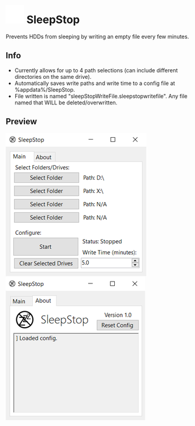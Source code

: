 # <img src="icon.png" width="48"> SleepStop
Prevents HDDs from sleeping by writing an empty file every few minutes.

## Info
- Currently allows for up to 4 path selections (can include different directories on the same drive).
- Automatically saves write paths and write time to a config file at %appdata%/SleepStop.
- File written is named "sleepStopWriteFile.sleepstopwritefile". Any file named that WILL be deleted/overwritten.

## Preview
![](example1.png) ![](example2.png)
